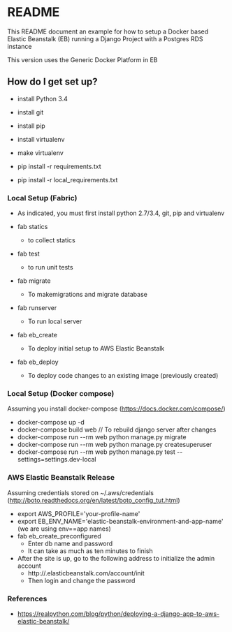 # README #

This README document an example for how to setup a Docker based Elastic Beanstalk (EB)
running a Django Project with a Postgres RDS instance

This version uses the Generic Docker Platform in EB

## How do I get set up? ##

* install Python 3.4
* install git
* install pip
* install virtualenv
* make virtualenv

* pip install -r requirements.txt
* pip install -r local_requirements.txt

### Local Setup (Fabric) ###

* As indicated, you must first install python 2.7/3.4, git, pip and virtualenv

* fab statics
    * to collect statics
* fab test
    * to run unit tests

* fab migrate
    * To makemigrations and migrate database

* fab runserver
    * To run local server

* fab eb_create
    * To deploy initial setup to AWS Elastic Beanstalk

* fab eb_deploy
    * To deploy code changes to an existing image (previously created)

### Local Setup (Docker compose) ###

Assuming you install docker-compose (https://docs.docker.com/compose/)

* docker-compose up -d
* docker-compose build web // To rebuild django server after changes
* docker-compose run --rm web python manage.py migrate
* docker-compose run --rm web python manage.py createsuperuser
* docker-compose run --rm web python manage.py test --settings=settings.dev-local

### AWS Elastic Beanstalk Release ###

Assuming credentials stored on ~/.aws/credentials (http://boto.readthedocs.org/en/latest/boto_config_tut.html)

* export AWS_PROFILE='your-profile-name'
* export EB_ENV_NAME='elastic-beanstalk-environment-and-app-name' (we are using env==app names)
* fab eb_create_preconfigured
   * Enter db name and password
   * It can take as much as ten minutes to finish
* After the site is up, go to the following address to initialize the admin account
   * http://<your env>.elasticbeanstalk.com/account/init
   * Then login and change the password

### References ###

* https://realpython.com/blog/python/deploying-a-django-app-to-aws-elastic-beanstalk/